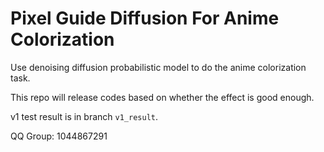 # Pixel Guide Diffusion For Anime Colorization
Use denoising diffusion probabilistic model to do the anime colorization task.

This repo will release codes based on whether the effect is good enough.

v1 test result is in branch `v1_result`.

QQ Group: 1044867291
